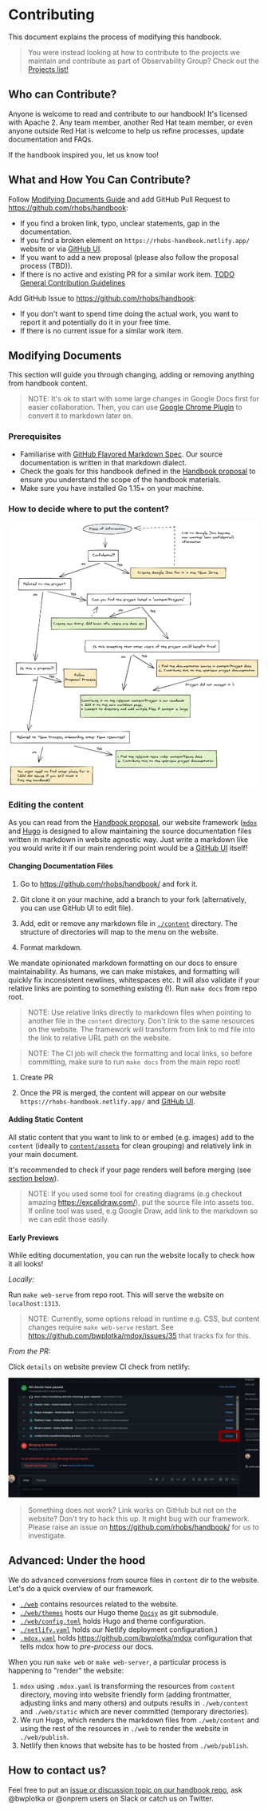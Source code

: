 # Contributing

This document explains the process of modifying this handbook.

> You were instead looking at how to contribute to the projects we maintain and contribute as part of Observability Group? Check out the [Projects list!](Projects/README.md)

## Who can Contribute?

Anyone is welcome to read and contribute to our handbook! It's licensed with Apache 2. Any team member, another Red Hat team member, or even anyone outside Red Hat is welcome to help us refine processes, update documentation and FAQs.

If the handbook inspired you, let us know too!

## What and How You Can Contribute?

Follow [Modifying Documents Guide](#modifying-documents) and add GitHub Pull Request to https://github.com/rhobs/handbook:

* If you find a broken link, typo, unclear statements, gap in the documentation.
* If you find a broken element on `https://rhobs-handbook.netlify.app/` website or via [GitHub UI](https://github.com/rhobs/handbook/tree/main/content).
* If you want to add a new proposal (please also follow the proposal process (TBD)).
* If there is no active and existing PR for a similar work item. [TODO General Contribution Guidelines](https://github.com/rhobs/handbook/issues/7)

Add GitHub Issue to https://github.com/rhobs/handbook:

* If you don't want to spend time doing the actual work, you want to report it and potentially do it in your free time.
* If there is no current issue for a similar work item.

## Modifying Documents

This section will guide you through changing, adding or removing anything from handbook content.

> NOTE: It's ok to start with some large changes in Google Docs first for easier collaboration. Then, you can use [Google Chrome Plugin](https://workspace.google.com/marketplace/app/docs_to_markdown/700168918607) to convert it to markdown later on.

### Prerequisites

* Familiarise with [GitHub Flavored Markdown Spec](https://github.github.com/gfm/). Our source documentation is written in that markdown dialect.
* Check the goals for this handbook defined in the [Handbook proposal](Proposals/Accepted/202106-handbook.md) to ensure you understand the scope of the handbook materials.
* Make sure you have installed Go 1.15+ on your machine.

### How to decide where to put the content?

![flow](assets/handbook-proposal.png)

### Editing the content

As you can read from the [Handbook proposal](Proposals/Accepted/202106-handbook.md), our website framework ([`mdox`](https://github.com/bwplotka/mdox) and [Hugo](https://gohugo.io/) is designed to allow maintaining the source documentation files written in markdown in website agnostic way. Just write a markdown like you would write it if our main rendering point would be a [GitHub UI](https://github.com/rhobs/handbook/tree/main/content) itself!

#### Changing Documentation Files

1. Go to https://github.com/rhobs/handbook/ and fork it.

2. Git clone it on your machine, add a branch to your fork (alternatively, you can use GitHub UI to edit file).

3. Add, edit or remove any markdown file in [`./content`](https://github.com/rhobs/handbook/tree/main/content) directory. The structure of directories will map to the menu on the website.

4. Format markdown.

We mandate opinionated markdown formatting on our docs to ensure maintainability. As humans, we can make mistakes, and formatting will quickly fix inconsistent newlines, whitespaces etc. It will also validate if your relative links are pointing to something existing (!). Run `make docs` from repo root.

> NOTE: Use relative links directly to markdown files when pointing to another file in the `content` directory. Don't link to the same resources on the website. The framework will transform from link to md file into the link to relative URL path on the website.

> NOTE: The CI job will check the formatting and local links, so before committing, make sure to run `make docs` from the main repo root!

1. Create PR

2. Once the PR is merged, the content will appear on our website `https://rhobs-handbook.netlify.app/` and [GitHub UI](https://github.com/rhobs/handbook/tree/main/content).

#### Adding Static Content

All static content that you want to link to or embed (e.g. images) add to the `content` (ideally to [`content/assets`](https://github.com/rhobs/handbook/tree/main/content/assets) for clean grouping) and relatively link in your main document.

It's recommended to check if your page renders well before merging (see [section below](#early-previews)).

> NOTE: If you used some tool for creating diagrams (e.g checkout amazing https://excalidraw.com/), put the source file into assets too. If online tool was used, e.g Google Draw, add link to the markdown so we can edit those easily.

#### Early Previews

While editing documentation, you can run the website locally to check how it all looks!

*Locally:*

Run `make web-serve` from repo root. This will serve the website on `localhost:1313`.

> NOTE: Currently, some options reload in runtime e.g. CSS, but content changes require `make web-serve` restart. See https://github.com/bwplotka/mdox/issues/35 that tracks fix for this.

*From the PR:*

Click `details` on website preview CI check from netlify:

![preview](assets/screen-preview.png)

> Something does not work? Link works on GitHub but not on the website? Don't try to hack this up. It might bug with our framework. Please raise an issue on https://github.com/rhobs/handbook/ for us to investigate.

## Advanced: Under the hood

We do advanced conversions from source files in `content` dir to the website. Let's do a quick overview of our framework.

* [`./web`](https://github.com/rhobs/handbook/tree/main/web) contains resources related to the website.
* [`./web/themes`](https://github.com/rhobs/handbook/tree/main/web/themes) hosts our Hugo theme [`Docsy`](https://themes.gohugo.io/docsy/) as git submodule.
* [`./web/config.toml`](https://github.com/rhobs/handbook/blob/main/web/config.toml) holds Hugo and theme configuration.
* [`./netlify.yaml`](https://github.com/rhobs/handbook/blob/main/netlify.toml) holds our Netlify deployment configuration.)
* [`.mdox.yaml`](https://github.com/rhobs/handbook/blob/main/.mdox.yaml) holds https://github.com/bwplotka/mdox configuration that tells mdox how to *pre-process* our docs.

When you run `make web` or `make web-server`, a particular process is happening to "render" the website:

1. `mdox` using `.mdox.yaml` is transforming the resources from `content` directory, moving into website friendly form (adding frontmatter, adjusting links and many others) and outputs results in `./web/content` and `./web/static` which are never committed (temporary directories).
2. We run Hugo, which renders the markdown files from `./web/content` and using the rest of the resources in `./web` to render the website in `./web/publish`.
3. Netlify then knows that website has to be hosted from `./web/publish`.

## How to contact us?

Feel free to put an [issue or discussion topic on our handbook repo](https://github.com/rhobs/handbook), ask @bwplotka or @onprem users on Slack or catch us on Twitter.
